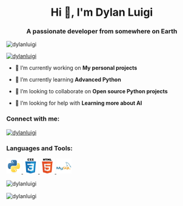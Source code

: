 <h1 align="center">Hi 👋, I'm Dylan Luigi</h1>
<h3 align="center">A passionate developer from somewhere on Earth</h3>

<p align="left"> <img src="https://komarev.com/ghpvc/?username=dylanluigi&label=Profile%20views&color=0e75b6&style=flat" alt="dylanluigi" /> </p>

<p align="left"> <a href="https://github.com/ryo-ma/github-profile-trophy"><img src="https://github-profile-trophy.vercel.app/?username=dylanluigi" alt="dylanluigi" /></a> </p>

- 🔭 I’m currently working on **My personal projects**

- 🌱 I’m currently learning **Advanced Python**

- 👯 I’m looking to collaborate on **Open source Python projects**

- 🤝 I’m looking for help with **Learning more about AI**

<h3 align="left">Connect with me:</h3>
<p align="left">
<a href="https://twitter.com/dylanluigi" target="blank"><img align="center" src="https://raw.githubusercontent.com/rahuldkjain/github-profile-readme-generator/master/src/images/icons/Social/twitter.svg" alt="dylanluigi" height="30" width="40" /></a>
</p>

<h3 align="left">Languages and Tools:</h3>
<p align="left"> <a href="https://www.python.org/" target="_blank" rel="noreferrer"> <img src="https://raw.githubusercontent.com/devicons/devicon/master/icons/python/python-original.svg" alt="python" width="40" height="40"/> </a> <a href="https://www.w3schools.com/css/" target="_blank" rel="noreferrer"> <img src="https://raw.githubusercontent.com/devicons/devicon/master/icons/css3/css3-original-wordmark.svg" alt="css3" width="40" height="40"/> </a> <a href="https://www.w3.org/html/" target="_blank" rel="noreferrer"> <img src="https://raw.githubusercontent.com/devicons/devicon/master/icons/html5/html5-original-wordmark.svg" alt="html5" width="40" height="40"/> </a> <a href="https://www.mysql.com/" target="_blank" rel="noreferrer"> <img src="https://raw.githubusercontent.com/devicons/devicon/master/icons/mysql/mysql-original-wordmark.svg" alt="mysql" width="40" height="40"/> </a> </p>

<p><img align="center" src="https://github-readme-stats.vercel.app/api/top-langs?username=dylanluigi&show_icons=true&locale=en&layout=compact" alt="dylanluigi" /></p>

<p><img align="center" src="https://github-readme-streak-stats.herokuapp.com/?user=dylanluigi&" alt="dylanluigi" /></p>
